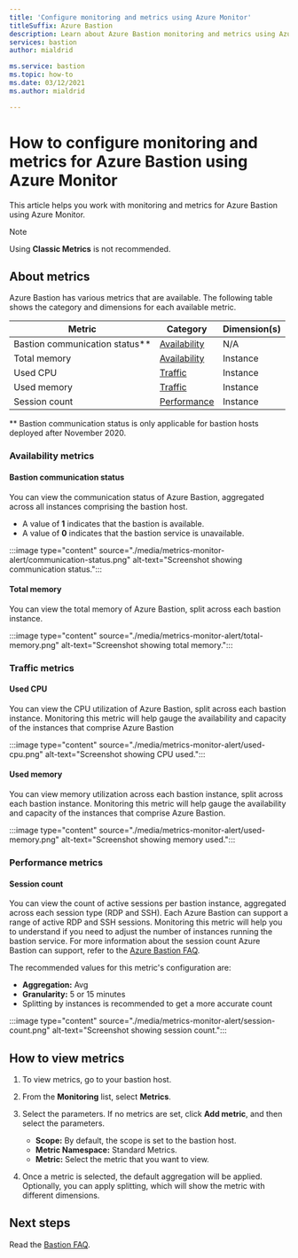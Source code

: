```yaml
---
title: 'Configure monitoring and metrics using Azure Monitor'
titleSuffix: Azure Bastion
description: Learn about Azure Bastion monitoring and metrics using Azure Monitor.
services: bastion
author: mialdrid

ms.service: bastion
ms.topic: how-to
ms.date: 03/12/2021
ms.author: mialdrid

---
```

# How to configure monitoring and metrics for Azure Bastion using Azure Monitor

This article helps you work with monitoring and metrics for Azure Bastion using Azure Monitor.

>[!NOTE]
>Using **Classic Metrics** is not recommended.
>

## About metrics

Azure Bastion has various metrics that are available. The following table shows the category and dimensions for each available metric.

|**Metric**|**Category**|**Dimension(s)**|
| --- | --- | --- |
|Bastion communication status**|[Availability](#availability)|N/A|
|Total memory|[Availability](#availability)|Instance|
|Used CPU|[Traffic](#traffic)|Instance
|Used memory|[Traffic](#traffic)|Instance
|Session count|[Performance](#performance)|Instance|

** Bastion communication status is only applicable for bastion hosts deployed after November 2020.

### <a name="availability"></a>Availability metrics

#### <a name="communication-status"></a>Bastion communication status

You can view the communication status of Azure Bastion, aggregated across all instances comprising the bastion host.

* A value of **1** indicates that the bastion is available.
* A value of **0** indicates that the bastion service is unavailable.

:::image type="content" source="./media/metrics-monitor-alert/communication-status.png" alt-text="Screenshot showing communication status.":::

#### <a name="total-memory"></a>Total memory

You can view the total memory of Azure Bastion, split across each bastion instance.

:::image type="content" source="./media/metrics-monitor-alert/total-memory.png" alt-text="Screenshot showing total memory.":::

### <a name="traffic"></a>Traffic metrics

#### <a name="used-cpu"></a>Used CPU

You can view the CPU utilization of Azure Bastion, split across each bastion instance. Monitoring this metric will help gauge the availability and capacity of the instances that comprise Azure Bastion

:::image type="content" source="./media/metrics-monitor-alert/used-cpu.png" alt-text="Screenshot showing CPU used.":::

#### <a name="used-memory"></a>Used memory

You can view memory utilization across each bastion instance, split across each bastion instance. Monitoring this metric will help gauge the availability and capacity of the instances that comprise Azure Bastion.

:::image type="content" source="./media/metrics-monitor-alert/used-memory.png" alt-text="Screenshot showing memory used.":::

### <a name="performance"></a>Performance metrics

#### Session count

You can view the count of active sessions per bastion instance, aggregated across each session type (RDP and SSH). Each Azure Bastion can support a range of active RDP and SSH sessions. Monitoring this metric will help you to understand if you need to adjust the number of instances running the bastion service. For more information about the session count Azure Bastion can support, refer to the [Azure Bastion FAQ](bastion-faq.md).

The recommended values for this metric's configuration are:

* **Aggregation:** Avg
* **Granularity:** 5 or 15 minutes
* Splitting by instances is recommended to get a more accurate count

:::image type="content" source="./media/metrics-monitor-alert/session-count.png" alt-text="Screenshot showing session count.":::

## <a name="metrics"></a>How to view metrics

1. To view metrics, go to your bastion host.
1. From the **Monitoring** list, select **Metrics**.
1. Select the parameters. If no metrics are set, click **Add metric**, and then select the parameters.

   * **Scope:** By default, the scope is set to the bastion host.
   * **Metric Namespace:** Standard Metrics.
   * **Metric:** Select the metric that you want to view.

1. Once a metric is selected, the default aggregation will be applied. Optionally, you can apply splitting, which will show the metric with different dimensions.

## Next steps

Read the [Bastion FAQ](bastion-faq.md).
  
